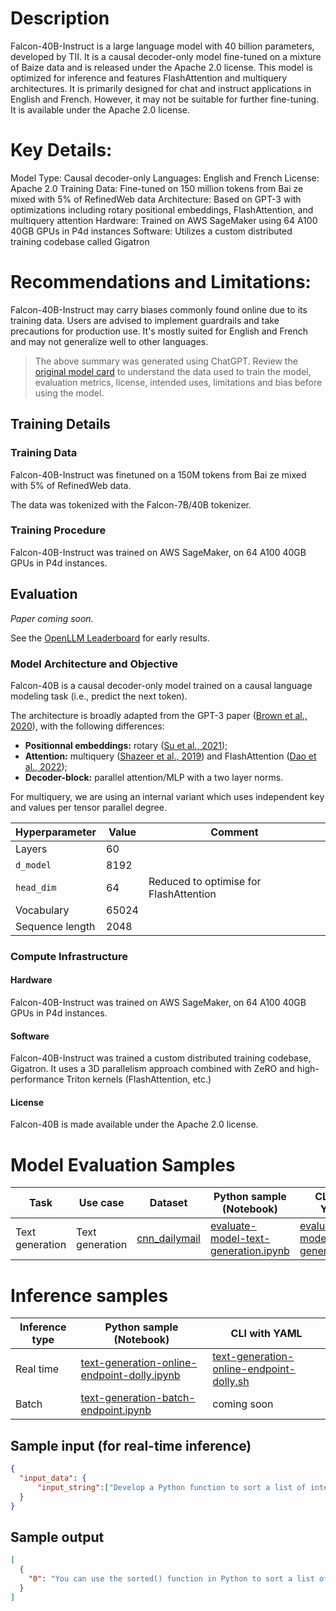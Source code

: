 # Description
Falcon-40B-Instruct is a large language model with 40 billion parameters, developed by TII. It is a causal decoder-only model fine-tuned on a mixture of Baize data and is released under the Apache 2.0 license. This model is optimized for inference and features FlashAttention and multiquery architectures. It is primarily designed for chat and instruct applications in English and French. However, it may not be suitable for further fine-tuning. It is available under the Apache 2.0 license.

# Key Details:

Model Type: Causal decoder-only
Languages: English and French
License: Apache 2.0
Training Data: Fine-tuned on 150 million tokens from Bai ze mixed with 5% of RefinedWeb data
Architecture: Based on GPT-3 with optimizations including rotary positional embeddings, FlashAttention, and multiquery attention
Hardware: Trained on AWS SageMaker using 64 A100 40GB GPUs in P4d instances
Software: Utilizes a custom distributed training codebase called Gigatron

# Recommendations and Limitations:

Falcon-40B-Instruct may carry biases commonly found online due to its training data.
Users are advised to implement guardrails and take precautions for production use.
It's mostly suited for English and French and may not generalize well to other languages.

> The above summary was generated using ChatGPT. Review the <a href="https://huggingface.co/tiiuae/falcon-40b-instruct" target="_blank">original model card</a> to understand the data used to train the model, evaluation metrics, license, intended uses, limitations and bias before using the model.

## Training Details

### Training Data

Falcon-40B-Instruct was finetuned on a 150M tokens from Bai ze mixed with 5% of RefinedWeb data.

The data was tokenized with the Falcon-7B/40B tokenizer.

### Training Procedure 

Falcon-40B-Instruct was trained on AWS SageMaker, on 64 A100 40GB GPUs in P4d instances.


## Evaluation

*Paper coming soon.*

See the [OpenLLM Leaderboard](https://huggingface.co/spaces/HuggingFaceH4/open_llm_leaderboard) for early results.


### Model Architecture and Objective

Falcon-40B is a causal decoder-only model trained on a causal language modeling task (i.e., predict the next token).

The architecture is broadly adapted from the GPT-3 paper ([Brown et al., 2020](https://arxiv.org/abs/2005.14165)), with the following differences:

* **Positionnal embeddings:** rotary ([Su et al., 2021](https://arxiv.org/abs/2104.09864));
* **Attention:** multiquery ([Shazeer et al., 2019](https://arxiv.org/abs/1911.02150)) and FlashAttention ([Dao et al., 2022](https://arxiv.org/abs/2205.14135));
* **Decoder-block:** parallel attention/MLP with a two layer norms.

For multiquery, we are using an internal variant which uses independent key and values per tensor parallel degree.

| **Hyperparameter** | **Value** | **Comment**                            |
|--------------------|-----------|----------------------------------------|
| Layers             | 60        |                                        |
| `d_model`          | 8192      |                                        |
| `head_dim`         | 64        | Reduced to optimise for FlashAttention |
| Vocabulary         | 65024     |                                        |
| Sequence length    | 2048      |                                        |

### Compute Infrastructure

#### Hardware

Falcon-40B-Instruct was trained on AWS SageMaker, on 64 A100 40GB GPUs in P4d instances.

#### Software

Falcon-40B-Instruct was trained a custom distributed training codebase, Gigatron. It uses a 3D parallelism approach combined with ZeRO and high-performance Triton kernels (FlashAttention, etc.)

#### License

Falcon-40B is made available under the Apache 2.0 license.

# Model Evaluation Samples

Task| Use case| Dataset| Python sample (Notebook)| CLI with YAML
|--|--|--|--|--|
Text generation | Text generation | <a href="https://huggingface.co/datasets/cnn_dailymail" target="_blank"> cnn_dailymail </a> | <a href="https://aka.ms/azureml-eval-sdk-text-generation/" target="_blank">evaluate-model-text-generation.ipynb</a> | <a href="https://aka.ms/azureml-eval-cli-text-generation/" target="_blank">evaluate-model-text-generation.yml</a>


# Inference samples

Inference type|Python sample (Notebook)|CLI with YAML
|--|--|--|
Real time|<a href="https://aka.ms/azureml-infer-online-sdk-text-generation-dolly" target="_blank">text-generation-online-endpoint-dolly.ipynb</a>|<a href="https://aka.ms/azureml-infer-online-cli-text-generation-dolly" target="_blank">text-generation-online-endpoint-dolly.sh</a>
Batch |<a href="https://aka.ms/azureml-infer-batch-sdk-text-generation" target="_blank">text-generation-batch-endpoint.ipynb</a>| coming soon


## Sample input (for real-time inference)

```json
{
  "input_data": {
      "input_string":["Develop a Python function to sort a list of integers in ascending order"]
  }
}
```

## Sample output
```json
[
  {
    "0": "You can use the sorted() function in Python to sort a list of integers in ascending order. Here's an example: my_list = [3,1,6,4,1,5] sorted_list = sorted(my_list) print(sorted_list) This will output: [1,1,3,4,5,6]"
  }
]
```
